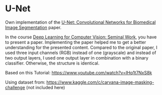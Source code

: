 # U-Net
Own implementation of the [U-Net: Convolutional Networks for Biomedical Image Segmentation](https://arxiv.org/abs/1505.04597) paper.

In the course [Deep Learning for Computer Vision: Seminal Work](http://www.cvg.ethz.ch/teaching/dlseminar/), you have to present a paper. Implementing the paper helped me to get a better understanding for the presented content. Compared to the original paper, I used three input channels (RGB) instead of one (grayscale) and instead of two output layers, I used one output layer in combination with a binary classifier. Otherwise, the structure is identical.

Based on this Tutorial: https://www.youtube.com/watch?v=IHq1t7NxS8k

Using dataset from: https://www.kaggle.com/c/carvana-image-masking-challenge (not included here)
